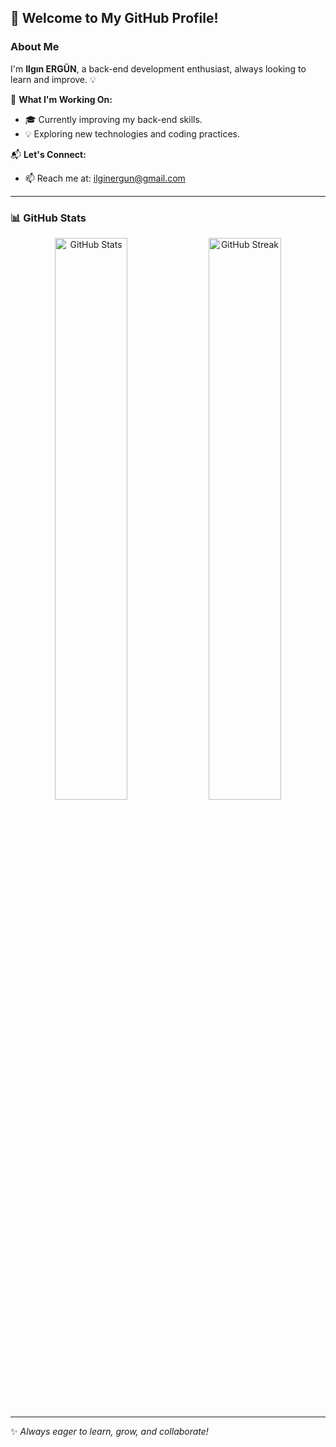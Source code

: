 ## 👋 Welcome to My GitHub Profile!

### About Me
I'm **Ilgın ERGÜN**, a back-end development enthusiast, always looking to learn and improve. 💡

📌 **What I'm Working On:**
- 🎓 Currently improving my back-end skills.
- 💡 Exploring new technologies and coding practices.

📬 **Let's Connect:**
- 📫 Reach me at: ilginergun@gmail.com

---

### 📊 GitHub Stats
<div align="center">
  <img src="https://github-readme-stats.vercel.app/api?username=your-github-username&show_icons=true&theme=radical" alt="GitHub Stats" width="48%"/>
  <img src="https://github-readme-streak-stats.herokuapp.com/?user=your-github-username&theme=radical" alt="GitHub Streak" width="48%"/>
</div>

---

✨ _Always eager to learn, grow, and collaborate!_
